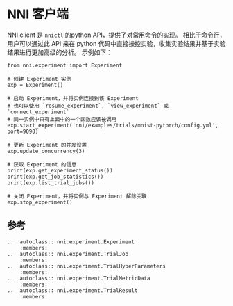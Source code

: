 # NNI 客户端

NNI client 是 `nnictl` 的python API，提供了对常用命令的实现。 相比于命令行，用户可以通过此 API 来在 python 代码中直接操控实验，收集实验结果并基于实验结果进行更加高级的分析。 示例如下：

```
from nni.experiment import Experiment

# 创建 Experiment 实例
exp = Experiment() 

# 启动 Experiment，并将实例连接到该 Experiment
# 也可以使用 `resume_experiment`, `view_experiment` 或 `connect_experiment`
# 同一实例中只有上面中的一个函数应该被调用
exp.start_experiment('nni/examples/trials/mnist-pytorch/config.yml', port=9090)

# 更新 Experiment 的并发设置
exp.update_concurrency(3)

# 获取 Experiment 的信息
print(exp.get_experiment_status())
print(exp.get_job_statistics())
print(exp.list_trial_jobs())

# 关闭 Experiment，并将实例与 Experiment 解除关联
exp.stop_experiment()
```

## 参考

```eval_rst
..  autoclass:: nni.experiment.Experiment
    :members:
..  autoclass:: nni.experiment.TrialJob
    :members:
..  autoclass:: nni.experiment.TrialHyperParameters
    :members:
..  autoclass:: nni.experiment.TrialMetricData
    :members:
..  autoclass:: nni.experiment.TrialResult
    :members:
```
